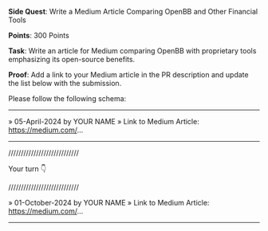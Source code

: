 **Side Quest**: Write a Medium Article Comparing OpenBB and Other Financial Tools

**Points**: 300 Points

**Task**: Write an article for Medium comparing OpenBB with proprietary tools emphasizing its open-source benefits.

**Proof**: Add a link to your Medium article in the PR description and update the list below with the submission.

Please follow the following schema:

---

» 05-April-2024 by YOUR NAME
» Link to Medium Article: https://medium.com/...

---

////////////////////////////

Your turn 👇

////////////////////////////

» 01-October-2024 by YOUR NAME
» Link to Medium Article: https://medium.com/...

---
